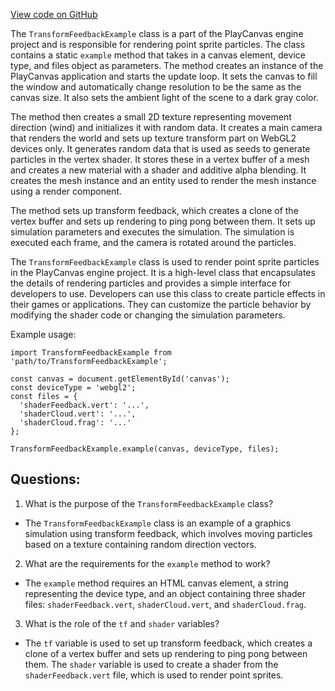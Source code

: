 [View code on GitHub](https://github.com/playcanvas/engine/examples/src/examples/graphics/transform-feedback.tsx)

The `TransformFeedbackExample` class is a part of the PlayCanvas engine project and is responsible for rendering point sprite particles. The class contains a static `example` method that takes in a canvas element, device type, and files object as parameters. The method creates an instance of the PlayCanvas application and starts the update loop. It sets the canvas to fill the window and automatically change resolution to be the same as the canvas size. It also sets the ambient light of the scene to a dark gray color.

The method then creates a small 2D texture representing movement direction (wind) and initializes it with random data. It creates a main camera that renders the world and sets up texture transform part on WebGL2 devices only. It generates random data that is used as seeds to generate particles in the vertex shader. It stores these in a vertex buffer of a mesh and creates a new material with a shader and additive alpha blending. It creates the mesh instance and an entity used to render the mesh instance using a render component.

The method sets up transform feedback, which creates a clone of the vertex buffer and sets up rendering to ping pong between them. It sets up simulation parameters and executes the simulation. The simulation is executed each frame, and the camera is rotated around the particles. 

The `TransformFeedbackExample` class is used to render point sprite particles in the PlayCanvas engine project. It is a high-level class that encapsulates the details of rendering particles and provides a simple interface for developers to use. Developers can use this class to create particle effects in their games or applications. They can customize the particle behavior by modifying the shader code or changing the simulation parameters. 

Example usage:

```
import TransformFeedbackExample from 'path/to/TransformFeedbackExample';

const canvas = document.getElementById('canvas');
const deviceType = 'webgl2';
const files = {
  'shaderFeedback.vert': '...',
  'shaderCloud.vert': '...',
  'shaderCloud.frag': '...'
};

TransformFeedbackExample.example(canvas, deviceType, files);
```
## Questions: 
 1. What is the purpose of the `TransformFeedbackExample` class?
- The `TransformFeedbackExample` class is an example of a graphics simulation using transform feedback, which involves moving particles based on a texture containing random direction vectors.

2. What are the requirements for the `example` method to work?
- The `example` method requires an HTML canvas element, a string representing the device type, and an object containing three shader files: `shaderFeedback.vert`, `shaderCloud.vert`, and `shaderCloud.frag`.

3. What is the role of the `tf` and `shader` variables?
- The `tf` variable is used to set up transform feedback, which creates a clone of a vertex buffer and sets up rendering to ping pong between them. The `shader` variable is used to create a shader from the `shaderFeedback.vert` file, which is used to render point sprites.
